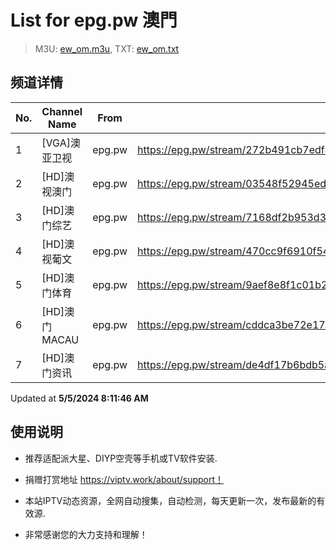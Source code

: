 # List for **epg.pw 澳門**

> M3U: [ew_om.m3u](./ew_om.m3u ), TXT: [ew_om.txt](./txt/ew_om.txt )

## 频道详情

| No. | Channel Name | From | Source |
| --- | ------------ | ---- | ------ |
| 1 | [VGA]澳亚卫视 | epg.pw | <https://epg.pw/stream/272b491cb7edf448a56c75a2677cdfa0f9427bc87d01f02765f5aff658dadeba.m3u8> |
| 2 | [HD]澳视澳门 | epg.pw | <https://epg.pw/stream/03548f52945ed6c816a972deb0746e7e30892babff59c022f2927b21ed3baed0.m3u8> |
| 3 | [HD]澳门综艺 | epg.pw | <https://epg.pw/stream/7168df2b953d3427282ee18a7ed70314364d489570e3fd98cc30119138b73a5f.m3u8> |
| 4 | [HD]澳视葡文 | epg.pw | <https://epg.pw/stream/470cc9f6910f54f75c4800037462a15e29c9a5e1239b8481209a25a18865d21f.m3u8> |
| 5 | [HD]澳门体育 | epg.pw | <https://epg.pw/stream/9aef8e8f1c01b226c1f385bd2dc68af304041a908154aa383914763a3634011a.m3u8> |
| 6 | [HD]澳门MACAU | epg.pw | <https://epg.pw/stream/cddca3be72e1752fa1a211f70007dbf09875073ea2b9ddeb83b2b804a36209d4.m3u8> |
| 7 | [HD]澳门资讯 | epg.pw | <https://epg.pw/stream/de4df17b6bdb5a7ef154d3ebc63b99ed5bb674f249bcf64c88cedc91aa53f0c1.m3u8> |

Updated at **5/5/2024 8:11:46 AM**

## 使用说明

- 推荐适配派大星、DIYP空壳等手机或TV软件安装.

- 捐赠打赏地址 <https://viptv.work/about/support！>

- 本站IPTV动态资源，全网自动搜集，自动检测，每天更新一次，发布最新的有效源.

- 非常感谢您的大力支持和理解！

